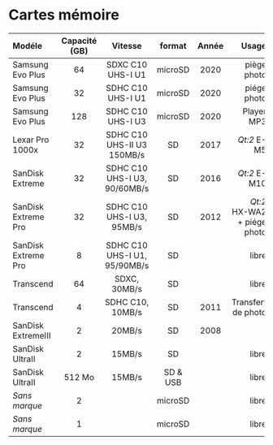 # Cartes mémoire

| Modéle           | Capacité (GB) | Vitesse | format | Année | Usage
| :--------------- | :-----------: | :-----: | :----: | :---: | ----:
| Samsung Evo Plus | 64 | SDXC C10 UHS-I U1 | microSD | 2020  | piège photo
| Samsung Evo Plus | 32 | SDHC C10 UHS-I U1 | microSD | 2020 | piége photo
| Samsung Evo Plus | 128 | SDHC C10 UHS-I U3 | microSD | 2020 | Player MP3
| Lexar Pro 1000x | 32 | SDHC C10 UHS-II U3 150MB/s | SD | 2017 | _Qt:2_ E-M5
| SanDisk Extreme | 32 | SDHC C10 UHS-I U3, 90/60MB/s | SD | 2016 | _Qt:2_ E-M10
| SanDisk Extreme Pro | 32 | SDHC C10 UHS-I U3, 95MB/s | SD | 2012 | _Qt:2_ HX-WA2 + piége photo
| SanDisk Extreme Pro | 8 | SDHC C10 UHS-I U1, 95/90MB/s | SD | | libre
| Transcend | 64 | SDXC, 30MB/s | SD | | libre
| Transcend | 4 | SDHC C10, 10MB/s | SD | 2011 | Transfert de photo
| SanDisk ExtremeIII | 2 | 20MB/s | SD | 2008 | 
| SanDisk UltraII | 2 | 15MB/s | SD | | libre
| SanDisk UltraII | 512 Mo | 15MB/s | SD & USB | | libre
| _Sans marque_ | 2 | | microSD | | libre
| _Sans marque_ | 1 | | microSD | | libre
